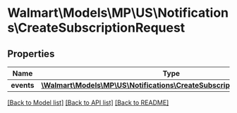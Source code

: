 # Walmart\Models\MP\US\Notifications\CreateSubscriptionRequest

## Properties

Name | Type | Description | Notes
------------ | ------------- | ------------- | -------------
**events** | [**\Walmart\Models\MP\US\Notifications\CreateSubscriptionRequestRecord[]**](CreateSubscriptionRequestRecord.md) |  | [optional]


[[Back to Model list]](./) [[Back to API list]](../../../../../README.md#supported-apis) [[Back to README]](../../../../../README.md)
